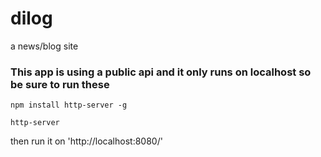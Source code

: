 # dilog
a news/blog site


### This app is using a public api and it only runs on localhost so be sure to run these 

```npm install http-server -g```

```http-server```

then run it on 'http://localhost:8080/'
